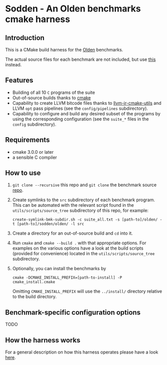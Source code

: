 # Sodden - An Olden benchmarks cmake harness

## Introduction

This is a CMake build harness for the [Olden][1] benchmarks.

The actual source files for each benchmark are not included, but use [this][2] instead.


## Features

- Building of all 10 `C` programs of the suite
- Out-of-source builds thanks to [cmake][3]
- Capability to create LLVM bitcode files thanks to [llvm-ir-cmake-utils][4] and LLVM `opt` pass pipelines (see the
  `config/pipelines` subdirectory).
- Capability to configure and build any desired subset of the programs by using the corresponding configuration (see the
  `suite_*` files in the `config` subdirectory).


## Requirements

- cmake 3.0.0 or later
- a sensible C compiler


## How to use

1. `git clone --recursive` this repo and `git clone` the benchmark source [repo][2].
2. Create symlinks to the `src` subdirectory of each benchmark program.
   This can be automated with the relevant script found in the `utils/scripts/source_tree` subdirectory of this repo, 
   for example:

   `create-symlink-bmk-subdir.sh -c suite_all.txt -s [path-to]/olden/ -t [path-to]/sodden/olden/ -l src`

3. Create a directory for an out-of-source build and `cd` into it.
4. Run `cmake` and `cmake --build .` with that appropriate options.
   For examples on the various options have a look at the build scripts (provided for convenience) located in the
   `utils/scripts/source_tree` subdirectory.
5. Optionally, you can install the benchmarks by

   `cmake -DCMAKE_INSTALL_PREFIX=[path-to-install] -P cmake_install.cmake`

   Omitting `CMAKE_INSTALL_PREFIX` will use the `../install/` directory relative to the build directory.

## Benchmark-specific configuration options

TODO

## How the harness works

For a general description on how this harness operates please have a look [here][5].



[1]: http://www.martincarlisle.com/olden.html
[2]: https://github.com/compor/olden
[3]: https://cmake.org
[4]: https://github.com/compor/llvm-ir-cmake-utils
[5]: doc/harness.md

